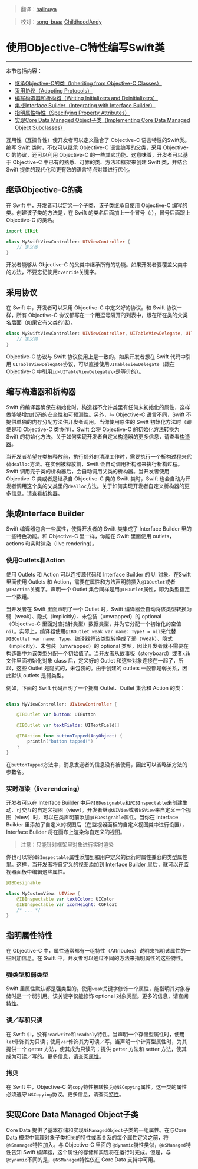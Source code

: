 > 翻译：[halinuya](https://github.com/halinuya)

> 校对：[song-buaa](https://github.com/song-buaa) [ChildhoodAndy](https://github.com/dabing1022)


# 使用Objective-C特性编写Swift类
--------------------------------

本节包括内容：

-  [继承Objective-C的类（Inheriting from Objective-C Classes）](#inheriting_from_objective-c_classes)
-  [采用协议（Adopting Protocols）](#adopting_protocols)
-  [编写构造器和析构器（Writing Initializers and Deinitializers）](#writing_initializers_and_deinitializers)
-  [集成Interface Builder（Integrating with Interface Builder）](#integrating_with_interface_builder)
-  [指明属性特性（Specifying Property Attributes）](#specifying_property_attributes)
-  [实现Core Data Managed Object子类（Implementing Core Data Managed Object Subclasses）](#implementing_core_data_managed_object_subclasses)

互用性（互操作性）使开发者可以定义融合了 Objective-C 语言特性的Swift类。编写 Swift 类时，不仅可以继承 Objective-C 语言编写的父类，采用 Objective-C 的协议，还可以利用 Objective-C 的一些其它功能。这意味着，开发者可以基于 Objective-C 中已有的熟悉、可靠的类、方法和框架来创建 Swift 类，并结合 Swift 提供的现代化和更有效的语言特点对其进行优化。

<a name="inheriting_from_objective-c_classes"></a>
## 继承Objective-C的类

在 Swift 中，开发者可以定义一个子类，该子类继承自使用 Objective-C 编写的类。创建该子类的方法是，在 Swift 的类名后面加上一个冒号（:），冒号后面跟上 Objective-C 的类名。

```swift
import UIKit

class MySwiftViewController: UIViewController {
	// 定义类
}
```

开发者能够从 Objective-C 的父类中继承所有的功能。如果开发者要覆盖父类中的方法，不要忘记使用`override`关键字。

<a name="adopting_protocols"></a>
## 采用协议

在 Swift 中，开发者可以采用 Objective-C 中定义好的协议。和 Swift 协议一样，所有 Objective-C 协议都写在一个用逗号隔开的列表中，跟在所在类的父类名后面（如果它有父类的话）。

```swift
class MySwiftViewController: UIViewController, UITableViewDelegate, UITableViewDataSource {
	// 定义类
}
```

Objective-C 协议与 Swift 协议使用上是一致的。如果开发者想在 Swift 代码中引用 `UITableViewDelegate`协议，可以直接使用`UITableViewDelegate`（跟在 Objective-C 中引用`id<UITableViewDelegate\>`是等价的）。

<a name="writing_initializers_and_deinitializers"></a>
## 编写构造器和析构器

Swift 的编译器确保在初始化时，构造器不允许类里有任何未初始化的属性，这样做能够增加代码的安全性和可预测性。另外，与 Objective-C 语言不同，Swift 不提供单独的内存分配方法供开发者调用。当你使用原生的 Swift 初始化方法时（即使是和 Objective-C 类协作），Swift 会将 Objective-C 的初始化方法转换为 Swift 的初始化方法。关于如何实现开发者自定义构造器的更多信息，请查看[构造器](https://github.com/CocoaChina-editors/Welcome-to-Swift/blob/master/The%20Swift%20Programming%20Language/02Language%20Guide/14Initialization.md)。

当开发者希望在类被释放前，执行额外的清理工作时，需要执行一个析构过程来代替`dealloc`方法。在实例被释放前，Swift 会自动调用析构器来执行析构过程。Swift 调用完子类的析构器后，会自动调用父类的析构器。当开发者使用 Objective-C 类或者是继承自 Objective-C 类的 Swift 类时，Swift 也会自动为开发者调用这个类的父类里的`dealloc`方法。关于如何实现开发者自定义析构器的更多信息，请查看[析构器](https://github.com/CocoaChina-editors/Welcome-to-Swift/blob/master/The%20Swift%20Programming%20Language/02Language%20Guide/15Deinitialization.md)。

<a name="integrating_with_interface_builder"></a>
## 集成Interface Builder

Swift 编译器包含一些属性，使得开发者的 Swift 类集成了 Interface Builder 里的一些特色功能。和 Objective-C 里一样，你能在 Swift 里面使用 outlets，actions 和实时渲染（live rendering）。

### 使用Outlets和Action

使用 Outlets 和 Action 可以连接源代码和 Interface Builder 的 UI 对象。在Swift里面使用 Outlets 和 Action，需要在属性和方法声明前插入`@IBOutlet`或者`@IBAction`关键字。声明一个 Outlet 集合同样是用`@IBOutlet`属性，即为类型指定一个数组。

当开发者在 Swift 里面声明了一个 Outlet 时，Swift 编译器会自动将该类型转换为弱（weak）、隐式（implicitly）、未包装（unwrapped）的 optional（Objective-C 里面对应指针类型）数据类型，并为它分配一个初始化的空值`nil`。实际上，编译器使用`@IBOutlet weak var name: Type! = nil`来代替 `@IBOutlet var name: Type`。编译器将该类型转换成了弱（weak）、隐式（implicitly）、未包装（unwrapped）的 optional 类型，因此开发者就不需要在构造器中为该类型分配一个初始值了。当开发者从故事板（storyboard）或者`xib`文件里面初始化对象 class 后，定义好的 Outlet 和这些对象连接在一起了，所以，这些 Outlet 是隐式的，未包装的。由于创建的 outlets 一般都是弱关系，因此默认 outlets 是弱类型。

例如，下面的 Swift 代码声明了一个拥有 Outlet、Outlet 集合和 Action 的类：

```swift

class MyViewController: UIViewController {

	@IBOutlet var button: UIButton

	@IBOutlet var textFields: UITextField[]

	@IBAction func buttonTapped(AnyObject) {
		println("button tapped!")
	}
}
```


在`buttonTapped`方法中，消息发送者的信息没有被使用，因此可以省略该方法的参数名。

### 实时渲染（live rendering）
开发者可以在 Interface Builder 中用`@IBDesignable`和`@IBInspectable`来创建生动、可交互的自定义视图（view）。开发者继承`UIView`或者`NSView`来自定义一个视图（view）时，可以在类声明前添加`@IBDesignable`属性。当你在 Interface Builder 里添加了自定义的视图后（在监视器面板的自定义视图类中进行设置），Interface Builder 将在画布上渲染你自定义的视图。


>注意：只能针对框架里对象进行实时渲染

你也可以将`@IBInspectable`属性添加到和用户定义的运行时属性兼容的类型属性里。这样，当开发者将自定义的视图添加到 Interface Builder 里后，就可以在监视器面板中编辑这些属性。

```swift
@IBDesignable

class MyCustomView: UIView {
	@IBInspectable var textColor: UIColor
	@IBInspectable var iconHeight: CGFloat
	/* ... */
}
```


<a name="specifying_property_attributes"></a>
## 指明属性特性

在 Objective-C 中，属性通常都有一组特性（Attributes）说明来指明该属性的一些附加信息。在 Swift 中，开发者可以通过不同的方法来指明属性的这些特性。

### 强类型和弱类型

Swift 里属性默认都是强类型的。使用`weak`关键字修饰一个属性，能指明其对象存储时是一个弱引用。该关键字仅能修饰 optional 对象类型。更多的信息，请查阅[特性](https://github.com/CocoaChina-editors/Welcome-to-Swift/blob/master/The%20Swift%20Programming%20Language/02Language%20Guide/09Classes%20and%20Structures.md)。

### 读／写和只读

在 Swift 中，没有`readwrite`和`readonly`特性。当声明一个存储型属性时，使用`let`修饰其为只读；使用`var`修饰其为可读／写。当声明一个计算型属性时，为其提供一个 getter 方法，使其成为只读的；提供 getter 方法和 setter 方法，使其成为可读／写的。更多信息，请查阅[属性](https://developer.apple.com/library/prerelease/ios/documentation/Swift/Conceptual/Swift_Programming_Language/ClassesAndStructures.html#//apple_ref/doc/uid/TP40014097-CH13)。

### 拷贝

在 Swift 中，Objective-C 的`copy`特性被转换为`@NSCopying`属性。这一类的属性必须遵守 `NSCopying`协议。更多信息，请查阅[特性](https://github.com/CocoaChina-editors/Welcome-to-Swift/blob/master/The%20Swift%20Programming%20Language/02Language%20Guide/09Classes%20and%20Structures.md)。

<a name="implementing_core_data_managed_object_subclasses"></a>
## 实现Core Data Managed Object子类

Core Data 提供了基本存储和实现`NSManagedObject`子类的一组属性。在与Core Data 模型中管理对象子类相关的特性或者关系的每个属性定义之前，将`@NSmanaged`特性加入。与 Objective-C 里面的 `@dynamic`特性类似，`@NSManaged`特性告知 Swift 编译器，这个属性的存储和实现将在运行时完成。但是，与`@dynamic`不同的是，`@NSManaged`特性仅在 Core Data 支持中可用。
